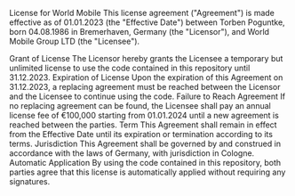 License for World Mobile
This license agreement ("Agreement") is made effective as of 01.01.2023 (the "Effective Date") between Torben Poguntke, born 04.08.1986 in Bremerhaven, Germany (the "Licensor"), and World Mobile Group LTD (the "Licensee").

Grant of License
The Licensor hereby grants the Licensee a temporary but unlimited license to use the code contained in this repository until 31.12.2023.
Expiration of License
Upon the expiration of this Agreement on 31.12.2023, a replacing agreement must be reached between the Licensor and the Licensee to continue using the code.
Failure to Reach Agreement
If no replacing agreement can be found, the Licensee shall pay an annual license fee of €100,000 starting from 01.01.2024 until a new agreement is reached between the parties.
Term
This Agreement shall remain in effect from the Effective Date until its expiration or termination according to its terms.
Jurisdiction
This Agreement shall be governed by and construed in accordance with the laws of Germany, with jurisdiction in Cologne.
Automatic Application
By using the code contained in this repository, both parties agree that this license is automatically applied without requiring any signatures.